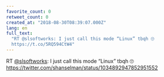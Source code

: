 ```yaml
---
favorite_count: 0
retweet_count: 0
created_at: "2018-08-30T08:39:07.000Z"
lang: en
full_text:
  "RT @slsoftworks: I just call this mode “Linux” tbqh 🙄
  https://t.co/5RQ594CtW4"
---
```


RT [@slsoftworks](https://twitter.com/slsoftworks): I just call this mode
“Linux” tbqh 🙄 <https://twitter.com/shanselman/status/1034892947852951552>
